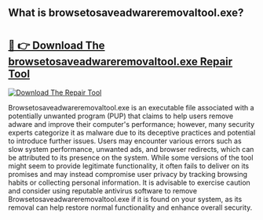 ## What is browsetosaveadwareremovaltool.exe? 

# <h2><a href="https://exedetect.com/download.php?browsetosaveadwareremovaltool.exe">🔗 👉 Download The browsetosaveadwareremovaltool.exe Repair Tool</a></h2>

[![Download The Repair Tool](https://exedetect.com/download-button.jpg)](https://exedetect.com/download.php?browsetosaveadwareremovaltool.exe)

Browsetosaveadwareremovaltool.exe is an executable file associated with a potentially unwanted program (PUP) that claims to help users remove adware and improve their computer's performance; however, many security experts categorize it as malware due to its deceptive practices and potential to introduce further issues. Users may encounter various errors such as slow system performance, unwanted ads, and browser redirects, which can be attributed to its presence on the system. While some versions of the tool might seem to provide legitimate functionality, it often fails to deliver on its promises and may instead compromise user privacy by tracking browsing habits or collecting personal information. It is advisable to exercise caution and consider using reputable antivirus software to remove Browsetosaveadwareremovaltool.exe if it is found on your system, as its removal can help restore normal functionality and enhance overall security.